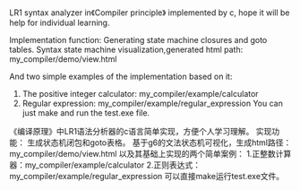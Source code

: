 LR1 syntax analyzer in《Compiler principle》 implemented by c, hope it will be help for individual learning.

Implementation function:
 Generating state machine closures and goto tables.
 Syntax state machine visualization,generated html path: my_compiler/demo/view.html
 
 
And two simple examples of the implementation based on it:
1. The positive integer calculator: my_compiler/example/calculator
2. Regular expression: my_compiler/example/regular_expression
You can just make and run the test.exe file.
 
《编译原理》中LR1语法分析器的c语言简单实现，方便个人学习理解。
实现功能：
  生成状态机闭包和goto表格。
  基于g6的文法状态机可视化，生成html路径：my_compiler/demo/view.html
以及其基础上实现的两个简单案例：
 1.正整数计算器：my_compiler/example/calculator
 2.正则表达式：my_compiler/example/regular_expression
 可以直接make运行test.exe文件。
